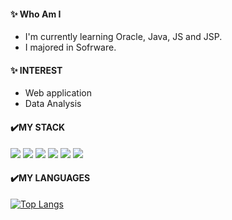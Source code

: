 
#### :sparkles: Who Am I
* I'm currently learning Oracle, Java, JS and JSP.
* I majored in Sofrware.

#### :sparkles: INTEREST
* Web application
* Data Analysis


#### :heavy_check_mark:MY STACK

<img src="https://img.shields.io/badge/java-%23ED8B00.svg?style=flat-square&logo=Java&logoColor=white"/></a>
<img src="https://img.shields.io/badge/c-%2300599C.svg?style=flat-square&logo=C&logoColor=white"/></a>
<img src="https://img.shields.io/badge/c++-%2300599C.svg?style=flat-square&logo=C%2B%2B&logoColor=white"/></a>
<img src="https://img.shields.io/badge/html5-%23E34F26.svg?style=flat-square&logo=html5&logoColor=white"/></a>
<img src="https://img.shields.io/badge/css3-%231572B6.svg?style=flat-square&logo=css3&logoColor=white"/></a>
<img src="https://img.shields.io/badge/javascript-%23323330.svg?style=flat-square&logo=JavaScript&logoColor=white"/></a>


#### :heavy_check_mark:MY LANGUAGES

[![Top Langs](https://github-readme-stats.vercel.app/api/top-langs/?username=Acho-mj&layout=compact)](https://github.com/Acho-mj/github-readme-stats)

